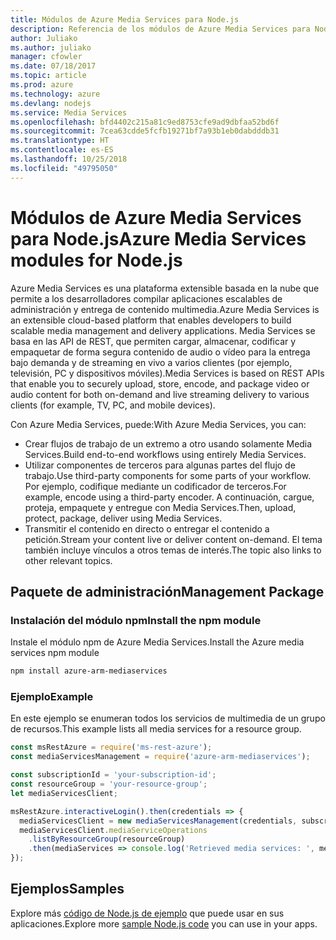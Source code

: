 ```yaml
---
title: Módulos de Azure Media Services para Node.js
description: Referencia de los módulos de Azure Media Services para Node.js
author: Juliako
ms.author: juliako
manager: cfowler
ms.date: 07/18/2017
ms.topic: article
ms.prod: azure
ms.technology: azure
ms.devlang: nodejs
ms.service: Media Services
ms.openlocfilehash: bfd4402c215a81c9ed8753cfe9ad9dbfaa52bd6f
ms.sourcegitcommit: 7cea63cdde5fcfb19271bf7a93b1eb0dabdddb31
ms.translationtype: HT
ms.contentlocale: es-ES
ms.lasthandoff: 10/25/2018
ms.locfileid: "49795050"
---
```

# <a name="azure-media-services-modules-for-nodejs"></a><span data-ttu-id="ec5b5-103">Módulos de Azure Media Services para Node.js</span><span class="sxs-lookup"><span data-stu-id="ec5b5-103">Azure Media Services modules for Node.js</span></span>

<span data-ttu-id="ec5b5-104">Azure Media Services es una plataforma extensible basada en la nube que permite a los desarrolladores compilar aplicaciones escalables de administración y entrega de contenido multimedia.</span><span class="sxs-lookup"><span data-stu-id="ec5b5-104">Azure Media Services is an extensible cloud-based platform that enables developers to build scalable media management and delivery applications.</span></span> <span data-ttu-id="ec5b5-105">Media Services se basa en las API de REST, que permiten cargar, almacenar, codificar y empaquetar de forma segura contenido de audio o vídeo para la entrega bajo demanda y de streaming en vivo a varios clientes (por ejemplo, televisión, PC y dispositivos móviles).</span><span class="sxs-lookup"><span data-stu-id="ec5b5-105">Media Services is based on REST APIs that enable you to securely upload, store, encode, and package video or audio content for both on-demand and live streaming delivery to various clients (for example, TV, PC, and mobile devices).</span></span>

<span data-ttu-id="ec5b5-106">Con Azure Media Services, puede:</span><span class="sxs-lookup"><span data-stu-id="ec5b5-106">With Azure Media Services, you can:</span></span>
- <span data-ttu-id="ec5b5-107">Crear flujos de trabajo de un extremo a otro usando solamente Media Services.</span><span class="sxs-lookup"><span data-stu-id="ec5b5-107">Build end-to-end workflows using entirely Media Services.</span></span> 
- <span data-ttu-id="ec5b5-108">Utilizar componentes de terceros para algunas partes del flujo de trabajo.</span><span class="sxs-lookup"><span data-stu-id="ec5b5-108">Use third-party components for some parts of your workflow.</span></span> <span data-ttu-id="ec5b5-109">Por ejemplo, codifique mediante un codificador de terceros.</span><span class="sxs-lookup"><span data-stu-id="ec5b5-109">For example, encode using a third-party encoder.</span></span> <span data-ttu-id="ec5b5-110">A continuación, cargue, proteja, empaquete y entregue con Media Services.</span><span class="sxs-lookup"><span data-stu-id="ec5b5-110">Then, upload, protect, package, deliver using Media Services.</span></span>
- <span data-ttu-id="ec5b5-111">Transmitir el contenido en directo o entregar el contenido a petición.</span><span class="sxs-lookup"><span data-stu-id="ec5b5-111">Stream your content live or deliver content on-demand.</span></span> <span data-ttu-id="ec5b5-112">El tema también incluye vínculos a otros temas de interés.</span><span class="sxs-lookup"><span data-stu-id="ec5b5-112">The topic also links to other relevant topics.</span></span>

## <a name="management-package"></a><span data-ttu-id="ec5b5-113">Paquete de administración</span><span class="sxs-lookup"><span data-stu-id="ec5b5-113">Management Package</span></span>

### <a name="install-the-npm-module"></a><span data-ttu-id="ec5b5-114">Instalación del módulo npm</span><span class="sxs-lookup"><span data-stu-id="ec5b5-114">Install the npm module</span></span>

<span data-ttu-id="ec5b5-115">Instale el módulo npm de Azure Media Services.</span><span class="sxs-lookup"><span data-stu-id="ec5b5-115">Install the Azure media services npm module</span></span>

```bash
npm install azure-arm-mediaservices
```

### <a name="example"></a><span data-ttu-id="ec5b5-116">Ejemplo</span><span class="sxs-lookup"><span data-stu-id="ec5b5-116">Example</span></span>

<span data-ttu-id="ec5b5-117">En este ejemplo se enumeran todos los servicios de multimedia de un grupo de recursos.</span><span class="sxs-lookup"><span data-stu-id="ec5b5-117">This example lists all media services for a resource group.</span></span>

```javascript
const msRestAzure = require('ms-rest-azure');
const mediaServicesManagement = require('azure-arm-mediaservices');

const subscriptionId = 'your-subscription-id';
const resourceGroup = 'your-resource-group';
let mediaServicesClient;

msRestAzure.interactiveLogin().then(credentials => {
  mediaServicesClient = new mediaServicesManagement(credentials, subscriptionId);
  mediaServicesClient.mediaServiceOperations
    .listByResourceGroup(resourceGroup)
    .then(mediaServices => console.log('Retrieved media services: ', mediaServices));
});
```

## <a name="samples"></a><span data-ttu-id="ec5b5-118">Ejemplos</span><span class="sxs-lookup"><span data-stu-id="ec5b5-118">Samples</span></span>

<span data-ttu-id="ec5b5-119">Explore más [código de Node.js de ejemplo](https://azure.microsoft.com/resources/samples/?platform=nodejs) que puede usar en sus aplicaciones.</span><span class="sxs-lookup"><span data-stu-id="ec5b5-119">Explore more [sample Node.js code](https://azure.microsoft.com/resources/samples/?platform=nodejs) you can use in your apps.</span></span>
